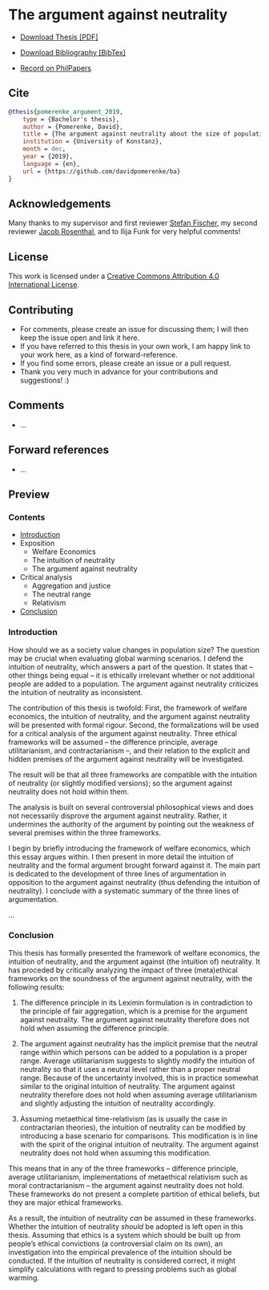 # The argument against neutrality

- [Download Thesis [PDF]](https://github.com/davidpomerenke/ba/blob/master/thesis.pdf)

- [Download Bibliography [BibTex]](https://github.com/davidpomerenke/ba/blob/master/bibliography.bib)

- [Record on PhilPapers](https://philpapers.org/rec/POMTAA-5)

## Cite
```bibtex
@thesis{pomerenke_argument_2019,
	type = {Bachelor's thesis},
	author = {Pomerenke, David},
	title = {The argument against neutrality about the size of population},
	institution = {University of Konstanz},
	month = dec,
	year = {2019},
	language = {en},
	url = {https://github.com/davidpomerenke/ba}
}
```

## Acknowledgements
Many thanks to my supervisor and first reviewer [Stefan Fischer](https://philosofischer.com), my second reviewer [Jacob Rosenthal](https://www.philosophie.uni-konstanz.de/en/professorship-of-practical-philosophy/jacob-rosenthal/), and to Ilija Funk for very helpful comments!

## License
This work is licensed under a [Creative Commons Attribution 4.0 International License](http://creativecommons.org/licenses/by/4.0/).

## Contributing
- For comments, please create an issue for discussing them; I will then keep the issue open and link it here. 
- If you have referred to this thesis in your own work, I am happy link to your work here, as a kind of forward-reference. 
- If you find some errors, please create an issue or a pull request.
- Thank you very much in advance for your contributions and suggestions! :)

## Comments
- ...

## Forward references
- ...

## Preview

### Contents
-   [Introduction](#introduction)
-   Exposition
    -   Welfare Economics
    -   The intuition of neutrality
    -   The argument against neutrality
-   Critical analysis
    -   Aggregation and justice
    -   The neutral range
    -   Relativism
-   [Conclusion](#conclusion)

### Introduction

How should we as a society value changes in population size? The
question may be crucial when evaluating global warming scenarios. I
defend the intuition of neutrality, which answers a part of the
question. It states that – other things being equal – it is ethically
irrelevant whether or not additional people are added to a population.
The argument against neutrality criticizes the intuition of neutrality
as inconsistent.

The contribution of this thesis is twofold: First, the framework of
welfare economics, the intuition of neutrality, and the argument against
neutrality will be presented with formal rigour. Second, the formalizations
will be used for a critical analysis of the argument against neutrality.
Three ethical frameworks will be assumed – the difference principle,
average utilitarianism, and contractarianism –, and their relation to
the explicit and hidden premises of the argument against neutrality will
be investigated.

The result will be that all three frameworks are compatible with the
intuition of neutrality (or slightly modified versions); so the argument
against neutrality does not hold within them.

The analysis is built on several controversial philosophical views and
does not necessarily disprove the argument against neutrality. Rather,
it undermines the authority of the argument by pointing out the weakness
of several premises within the three frameworks.

I begin by briefly introducing the framework of welfare economics, which
this essay argues within. I then present in more detail the intuition of
neutrality and the formal argument brought forward against it. The main
part is dedicated to the development of three lines of argumentation in
opposition to the argument against neutrality (thus defending the
intuition of neutrality). I conclude with a systematic summary of the
three lines of argumentation.

...

### Conclusion

This thesis has formally presented the framework of welfare economics,
the intuition of neutrality, and the argument against (the intuition of)
neutrality. It has proceded by critically analyzing the impact of three
(meta)ethical frameworks on the soundness of the argument against
neutrality, with the following results:

1.  The difference principle in its Leximin formulation is in
    contradiction to the principle of fair aggregation, which is a
    premise for the argument against neutrality. The argument against
    neutrality therefore does not hold when assuming the difference
    principle.

2.  The argument against neutrality has the implicit premise that the
    neutral range within which persons can be added to a population is a
    proper range. Average utilitarianism suggests to slightly modify the
    intuition of neutrality so that it uses a neutral level rather than
    a proper neutral range. Because of the uncertainty involved, this is
    in practice somewhat similar to the original intuition of
    neutrality. The argument against neutrality therefore does not hold
    when assuming average utilitarianism and slightly adjusting the
    intuition of neutrality accordingly.

3.  Assuming metaethical time-relativism (as is usually the case in
    contractarian theories), the intuition of neutrality can be modified
    by introducing a base scenario for comparisons. This modification is
    in line with the spirit of the original intuition of neutrality. The
    argument against neutrality does not hold when assuming this
    modification.

This means that in any of the three frameworks – difference principle,
average utilitarianism, implementations of metaethical relativism such
as moral contractarianism – the argument against neutrality does not
hold. These frameworks do not present a complete partition of ethical
beliefs, but they are major ethical frameworks.

As a result, the intuition of neutrality *can* be assumed in these
frameworks. Whether the intuition of neutrality *should* be adopted is
left open in this thesis. Assuming that ethics is a system which should
be built up from people’s ethical convictions (a controversial claim on
its own), an investigation into the empirical prevalence of the
intuition should be conducted. If the intuition of neutrality is
considered correct, it might simplify calculations with regard to
pressing problems such as global warming.